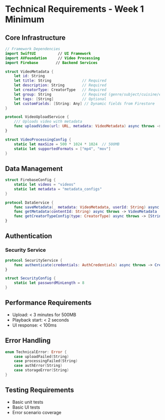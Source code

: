 # Technical Requirements - Week 1 Minimum

## Core Infrastructure
```swift
// Framework Dependencies
import SwiftUI          // UI Framework
import AVFoundation     // Video Processing
import Firebase        // Backend Services

struct VideoMetadata {
    let id: String
    let title: String              // Required
    let description: String        // Required
    let creatorType: CreatorType   // Required
    let group: String              // Required (genre/subject/cuisine/etc)
    let tags: [String]             // Optional
    let customFields: [String: Any] // Dynamic fields from Firestore
}

protocol VideoUploadService {
    /// Uploads video with metadata
    func uploadVideo(url: URL, metadata: VideoMetadata) async throws -> URL
}

struct VideoProcessingConfig {
    static let maxSize = 500 * 1024 * 1024  // 500MB
    static let supportedFormats = ["mp4", "mov"]
}
```

## Data Management
```swift
struct FirebaseConfig {
    static let videos = "videos"
    static let metadata = "metadata_configs"
}

protocol DataService {
    func saveMetadata(_ metadata: VideoMetadata, userId: String) async throws
    func getMetadata(contentId: String) async throws -> VideoMetadata
    func getCreatorTypeConfig(type: CreatorType) async throws -> [String: Any]
}
```

## Authentication

### Security Service
```swift
protocol SecurityService {
    func authenticate(credentials: AuthCredentials) async throws -> CreatorProfile
}

struct SecurityConfig {
    static let passwordMinLength = 8
}
```

## Performance Requirements
- Upload: < 3 minutes for 500MB
- Playback start: < 2 seconds
- UI response: < 100ms

## Error Handling
```swift
enum TechnicalError: Error {
    case uploadFailed(String)
    case processingFailed(String)
    case authError(String)
    case storageError(String)
}
```

## Testing Requirements
- Basic unit tests
- Basic UI tests
- Error scenario coverage
```
